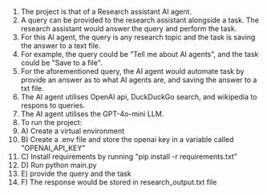 1. The project is that of a Research assistant AI agent.      
2. A query can be provided to the research assistant alongside a task. The research assistant would answer the query and perform the task.  
3. For this AI agent, the query is any research topic and the task is saving the answer to a text file.  
4. For example, the query could be "Tell me about AI agents", and the task could be "Save to a file".  
5. For the aforementioned query, the AI agent would automate task by provide an answer as to what AI agents are, and saving the answer to a txt file.
6. The AI agent utilises OpenAI api, DuckDuckGo search, and wikipedia to respons to queries.
7. The AI agent utilises the GPT-4o-mini LLM.
8. To run the project:
9. A) Create a virtual environment
10. B) Create a .env file and store the openai key in a variable called "OPENAI_API_KEY"
11. C) Install requirements by running "pip install -r requirements.txt"
12. D) Run python main.py
13. E) provide the query and the task
14. F) The response would be stored in research_output.txt file
